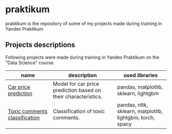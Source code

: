 # praktikum

praktikum is the repository of some of my projects made during training in Yandex Praktikum

## Projects descriptions

Following projects were made during training in Yandex Praktikum on the  "Data Science" course.

| name                                                                                                           | description                                                     | used libraries                                            |
|----------------------------------------------------------------------------------------------------------------|-----------------------------------------------------------------|-----------------------------------------------------------|
| [Car price prediction](https://github.com/Rivy2434/praktikum/tree/main/car_price_prediction)                   | Model for car price prediction based on their characteristics.  | pandas, matplotlib, sklearn, lightgbm                     |
| [Toxic comments classification](https://github.com/Rivy2434/praktikum/tree/main/toxic_comments_classification) | Classification of toxic comments.                               | pandas, nltk, sklearn, matplotlib, lightgbm, torch, spacy |


